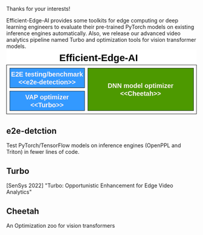 Thanks for your interests!

Efficient-Edge-AI provides some toolkits for edge computing or deep learning engineers to evaluate their pre-trained PyTorch models on existing inference engines automatically. Also, we release our advanced video analytics pipeline named Turbo and optimization tools for vision transformer models.
![outline](https://github.com/efficient-edge/.github/blob/master/media/architecture.png)
## e2e-detction
Test PyTorch/TensorFlow models on inference engines (OpenPPL and Triton) in fewer lines of code.
## Turbo
[SenSys 2022] "Turbo: Opportunistic Enhancement for Edge Video Analytics"
## Cheetah
An Optimization zoo for vision transformers
   
